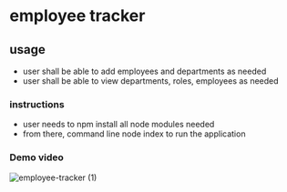 # employee tracker

## usage
* user shall be able to add employees and departments as needed
* user shall be able to view departments, roles, employees as needed

### instructions

* user needs to npm install all node modules needed
* from there, command line node index to run the application

### Demo video

![employee-tracker (1)](https://user-images.githubusercontent.com/88417140/162588972-b83e6149-1107-4eee-846d-5f9849e46e5d.gif)
